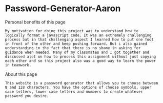 # Password-Generator-Aaron

Personal benefits of this page

    My motivation for doing this project was to understand how to logically format a javascript code. It was an extremely challenging process but in that challenging aspect I learned how to put one foot in front of the other and keep pushing forward. But i also gained understanding in the fact that there is no shame in asking for guidance when needed. Many of my classmates and I got together and discussed alot on how to process this assignment without just copying each other and so this project also was a good way to learn the power in teamwork.


About this page

    This website is a password generator that allows you to choose between 8 and 128 characters. You have the options of choose symbols, upper case letters, lower case letters and numbers to create whatever password you desire.
